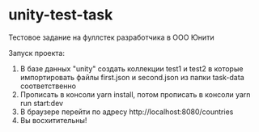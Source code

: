# unity-test-task
Тестовое задание на фуллстек разработчика в ООО Юнити


Запуск проекта:
1. В базе данных "unity" создать коллекции test1 и test2 в которые импортировать файлы first.json и second.json из папки task-data соответственно
2. Прописать в консоли yarn install, потом прописать в консоли yarn run start:dev
3. В браузере перейти по адресу http://localhost:8080/countries
4. Вы восхитительны! 